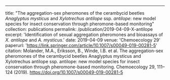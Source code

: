---
title: "The aggregation-sex pheromones of the cerambycid beetles *Anaglyptus mysticus* and *Xylotrechus antilope* ssp. *antilope*: new model species for insect conservation through pheromone-based monitoring"
collection: publications
permalink: /publication/2019-04-09-X-antilope
excerpt: 'Identification of sexual aggregation pheromones and bioassays of *X. antilope* and *A. mysticus*.'
date: 2019-04-09
venue: 'Chemoecology 29'
paperurl: 'https://link.springer.com/article/10.1007/s00049-019-00281-5'
citation: Molander, M.A., Eriksson, B., Winde, I.B. et al. The aggregation-sex pheromones of the cerambycid beetles Anaglyptus mysticus and Xylotrechus antilope ssp. antilope: new model species for insect conservation through pheromone-based monitoring. Chemoecology 29, 111–124 (2019). https://doi.org/10.1007/s00049-019-00281-5

